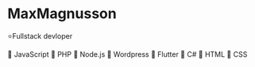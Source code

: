 # MaxMagnusson

⭐Fullstack devloper 

📌 JavaScript 
📌 PHP
📌 Node.js
📌 Wordpress 
📌 Flutter 
📌 C#
📌 HTML
📌 CSS
